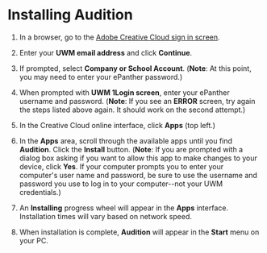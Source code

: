 # Installing Audition

1. In a browser, go to the [Adobe Creative Cloud sign in screen](https://creativecloud.adobe.com).
2. Enter your **UWM email address** and click **Continue**.
3. If prompted, select **Company or School Account**. \(**Note**: At this point, you may need to enter your ePanther password.\)
4. When prompted with **UWM 1Login screen**, enter your ePanther username and password. \(**Note**: If you see an **ERROR** screen, try again the steps listed above again. It should work on the second attempt.\)
5. In the Creative Cloud online interface, click **Apps** \(top left.\)

6. In the **Apps** area, scroll through the available apps until you find **Audition**. Click the **Install** button. \(**Note**: If you are prompted with a dialog box asking if you want to allow this app to make changes to your device, click **Yes**. If your computer prompts you to enter your computer's user name and password, be sure to use the username and password you use to log in to your computer--not your UWM credentials.\)

7. An **Installing** progress wheel will appear in the **Apps** interface. Installation times will vary based on network speed.

8. When installation is complete, **Audition** will appear in the **Start** menu on your PC.



